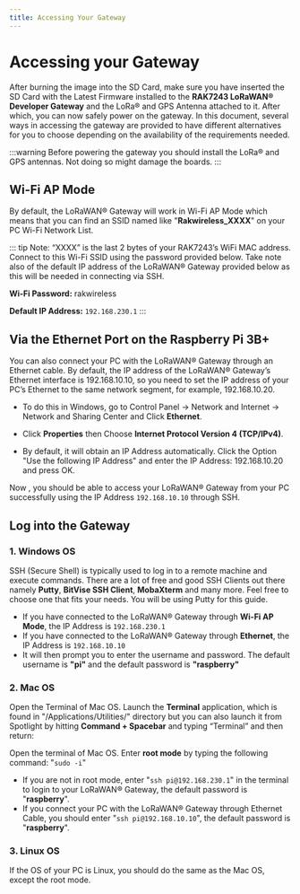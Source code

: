 ```yaml
---
title: Accessing Your Gateway
---
```


# Accessing your Gateway
After burning the image into the SD Card, make sure you have inserted the SD Card with the Latest Firmware installed to the **RAK7243 LoRaWAN® Developer Gateway** and the LoRa® and GPS Antenna attached to it. After which, you can now safely power on the gateway. In this document, several ways in accessing the gateway are provided to have different alternatives for you to choose depending on the availability of the requirements needed.

:::warning 
Before powering the gateway you should install the LoRa® and GPS antennas. Not doing so might damage the boards.
:::

## Wi-Fi AP Mode
By default, the LoRaWAN® Gateway will work in Wi-Fi AP Mode which means that you can find an SSID named like "**Rakwireless_XXXX**" on your PC Wi-Fi Network List.

<Cimg src="/assets/images/quick-start-guide/rak7243/4.accessing your gateway/wifi.jpg" width="100%" figure_number = "1" caption="RAKwireless Access Point"/>

::: tip Note: 
“XXXX” is the last 2 bytes of your RAK7243’s WiFi MAC address. Connect to this Wi-Fi SSID using the password provided below. Take note also  of the default IP address of the LoRaWAN® Gateway provided below as this will be needed in connecting via SSH.

**Wi-Fi Password:** rakwireless

**Default IP Address:** `192.168.230.1`
:::

## Via the Ethernet Port on the Raspberry Pi 3B+
You can also connect your PC with the LoRaWAN® Gateway through an Ethernet cable. By default, the IP address of the LoRaWAN® Gateway’s Ethernet interface is 192.168.10.10, so you need to set the IP address of your PC’s Ethernet to the same network segment, for example, 192.168.10.20.

* To do this in Windows, go to Control Panel -> Network and Internet -> Network and Sharing Center and Click **Ethernet**.

<Cimg src="/assets/images/quick-start-guide/rak7243/4.accessing your gateway/networ&sharing.png" width="100%" figure_number = "2" caption="Network and Sharing Center"/>

* Click **Properties** then Choose **Internet Protocol Version 4 (TCP/IPv4)**.

<Cimg src="/assets/images/quick-start-guide/rak7243/4.accessing your gateway/ethernetproperties.jpg" width="100%" figure_number = "3" caption="Ethernet Properties"/>

* By default, it will obtain an IP Address automatically. Click the Option "Use the following IP Address" and enter the IP Address: 192.168.10.20 and press OK.

<Cimg src="/assets/images/quick-start-guide/rak7243/4.accessing your gateway/tcpipv4.jpg" width="100%" figure_number = "4" caption="TCP/IPv4 Properties"/>

Now , you should be able to access your LoRaWAN® Gateway from your PC successfully using the IP Address `192.168.10.10` through SSH.

## Log into the Gateway 
### 1. Windows OS
SSH (Secure Shell) is typically used to log in to a remote machine and execute commands. There are a lot of free and good SSH Clients out there namely **Putty**, **BitVise SSH Client**, **MobaXterm** and many more. Feel free to choose one that fits your needs. You will be using Putty for this guide.

<Cimg src="/assets/images/quick-start-guide/rak7243/4.accessing your gateway/puttywindows.png" width="70%" figure_number = "5" caption="Putty Software for SSH in Windows"/>

* If you have connected to the LoRaWAN® Gateway through **Wi-Fi AP Mode**, the IP Address is `192.168.230.1`
* If you have connected to the LoRaWAN® Gateway through **Ethernet**, the IP Address is `192.168.10.10`
* It will then prompt you to enter the username and password. The default username is **"pi"** and the default password is **"raspberry"**

<Cimg src="/assets/images/quick-start-guide/rak7243/4.accessing your gateway/commandline.png" width="100%" figure_number = "6" caption="Command line after log in"/>

### 2. Mac OS
Open the Terminal of Mac OS. Launch the **Terminal** application, which is found in "/Applications/Utilities/" directory but you can also launch it from Spotlight by hitting **Command + Spacebar** and typing “Terminal” and then return:

<Cimg src="/assets/images/quick-start-guide/rak7243/4.accessing your gateway/mac_terminal.jpg" width="100%" figure_number = "7" caption="Opening Terminal in Mac OS"/>

Open the terminal of Mac OS. Enter **root mode** by typing the following command: "`sudo -i`"

<Cimg src="/assets/images/quick-start-guide/rak7243/4.accessing your gateway/sshmac.jpg" width="100%" figure_number = "8" caption="SSH in Mac OS"/>

* If you are not in root mode, enter "`ssh pi@192.168.230.1`" in the terminal to login to your LoRaWAN® Gateway, the default password is "**raspberry**".
* If you connect your PC with the LoRaWAN® Gateway through Ethernet Cable, you should enter "`ssh pi@192.168.10.10`", the default password is "**raspberry**".

<Cimg src="/assets/images/quick-start-guide/rak7243/4.accessing your gateway/loginsuccess.jpg" width="100%" figure_number = "9" caption="Log-in Successful Notification"/>

### 3. Linux OS
If the OS of your PC is Linux, you should do the same as the Mac OS, except the root mode.
